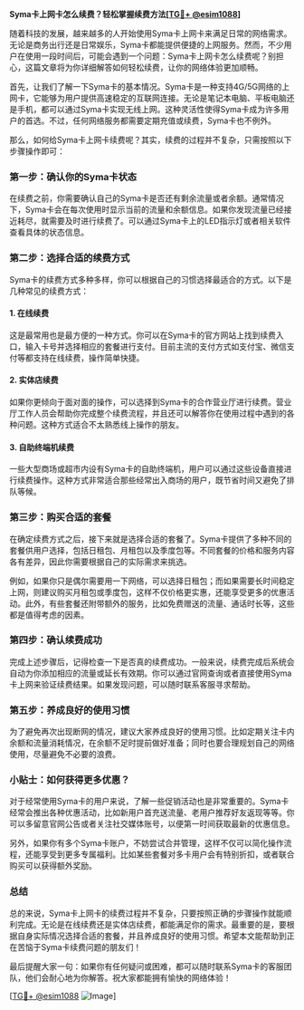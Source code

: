 **Syma卡上网卡怎么续费？轻松掌握续费方法[[TG💪+ @esim1088](https://t.me/s/esim1088)]**

随着科技的发展，越来越多的人开始使用Syma卡上网卡来满足日常的网络需求。无论是商务出行还是日常娱乐，Syma卡都能提供便捷的上网服务。然而，不少用户在使用一段时间后，可能会遇到一个问题：Syma卡上网卡怎么续费呢？别担心，这篇文章将为你详细解答如何轻松续费，让你的网络体验更加顺畅。

首先，让我们了解一下Syma卡的基本情况。Syma卡是一种支持4G/5G网络的上网卡，它能够为用户提供高速稳定的互联网连接。无论是笔记本电脑、平板电脑还是手机，都可以通过Syma卡实现无线上网。这种灵活性使得Syma卡成为许多用户的首选。不过，任何网络服务都需要定期充值或续费，Syma卡也不例外。

那么，如何给Syma卡上网卡续费呢？其实，续费的过程并不复杂，只需按照以下步骤操作即可：

### **第一步：确认你的Syma卡状态**

在续费之前，你需要确认自己的Syma卡是否还有剩余流量或者余额。通常情况下，Syma卡会在每次使用时显示当前的流量和余额信息。如果你发现流量已经接近耗尽，就需要及时进行续费了。可以通过Syma卡上的LED指示灯或者相关软件查看具体的状态信息。

### **第二步：选择合适的续费方式**

Syma卡的续费方式多种多样，你可以根据自己的习惯选择最适合的方式。以下是几种常见的续费方式：

#### **1. 在线续费**
这是最常用也是最方便的一种方式。你可以在Syma卡的官方网站上找到续费入口，输入卡号并选择相应的套餐进行支付。目前主流的支付方式如支付宝、微信支付等都支持在线续费，操作简单快捷。

#### **2. 实体店续费**
如果你更倾向于面对面的操作，可以选择到Syma卡的合作营业厅进行续费。营业厅工作人员会帮助你完成整个续费流程，并且还可以解答你在使用过程中遇到的各种问题。这种方式适合不太熟悉线上操作的朋友。

#### **3. 自助终端机续费**
一些大型商场或超市内设有Syma卡的自助终端机，用户可以通过这些设备直接进行续费操作。这种方式非常适合那些经常出入商场的用户，既节省时间又避免了排队等候。

### **第三步：购买合适的套餐**

在确定续费方式之后，接下来就是选择合适的套餐了。Syma卡提供了多种不同的套餐供用户选择，包括日租包、月租包以及季度包等。不同套餐的价格和服务内容各有差异，因此你需要根据自己的实际需求来挑选。

例如，如果你只是偶尔需要用一下网络，可以选择日租包；而如果需要长时间稳定上网，则建议购买月租包或季度包，这样不仅价格更实惠，还能享受更多的优惠活动。此外，有些套餐还附带额外的服务，比如免费赠送的流量、通话时长等，这些都是值得考虑的因素。

### **第四步：确认续费成功**

完成上述步骤后，记得检查一下是否真的续费成功。一般来说，续费完成后系统会自动为你添加相应的流量或延长有效期。你可以通过官网查询或者直接使用Syma卡上网来验证续费结果。如果发现问题，可以随时联系客服寻求帮助。

### **第五步：养成良好的使用习惯**

为了避免再次出现断网的情况，建议大家养成良好的使用习惯。比如定期关注卡内余额和流量消耗情况，在余额不足时提前做好准备；同时也要合理规划自己的网络使用，尽量避免不必要的浪费。

### **小贴士：如何获得更多优惠？**

对于经常使用Syma卡的用户来说，了解一些促销活动也是非常重要的。Syma卡经常会推出各种优惠活动，比如新用户首充送流量、老用户推荐好友返现等等。你可以多留意官网公告或者关注社交媒体账号，以便第一时间获取最新的优惠信息。

另外，如果你有多个Syma卡账户，不妨尝试合并管理，这样不仅可以简化操作流程，还能享受到更多专属福利。比如某些套餐对多卡用户会有特别折扣，或者联合购买可以获得额外奖励。

### **总结**

总的来说，Syma卡上网卡的续费过程并不复杂，只要按照正确的步骤操作就能顺利完成。无论是在线续费还是实体店续费，都能满足你的需求。最重要的是，要根据自身实际情况选择合适的套餐，并且养成良好的使用习惯。希望本文能帮助到正在苦恼于Syma卡续费问题的朋友们！

最后提醒大家一句：如果你有任何疑问或困难，都可以随时联系Syma卡的客服团队，他们会耐心地为你解答。祝大家都能拥有愉快的网络体验！

[[TG💪+ @esim1088](https://t.me/s/esim1088) ![Image](https://i.postimg.cc/4NQfJmqS/Snipaste-2025-05-13-00-14-12.png)]